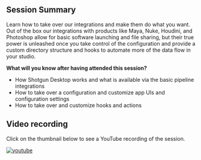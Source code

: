 ## Session Summary
Learn how to take over our integrations and make them do what you want. 
Out of the box our integrations with products like Maya, Nuke, Houdini, and 
Photoshop allow for basic software launching and file sharing, but their true 
power is unleashed once you take control of the configuration and provide a custom 
directory structure and hooks to automate more of the data flow in your studio. 


**What will you know after having attended this session?**

- How Shotgun Desktop works and what is available via the basic pipeline integrations
- How to take over a configuration and customize app UIs and configuration settings 
- How to take over and customize hooks and actions

## Video recording

Click on the thumbnail below to see a YouTube recording of the session.

[![youtube](https://img.youtube.com/vi/7qZfy7KXXX0/0.jpg)](https://www.youtube.com/watch?v=7qZfy7KXXX0)
